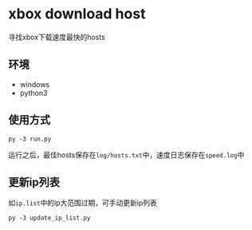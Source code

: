 # xbox download host

寻找xbox下载速度最快的hosts

## 环境

- windows
- python3

## 使用方式

`py -3 run.py`

运行之后，最佳hosts保存在`log/hosts.txt`中，速度日志保存在`speed.log`中

## 更新ip列表

如`ip.list`中的ip大范围过期，可手动更新ip列表

`py -3 update_ip_list.py`
